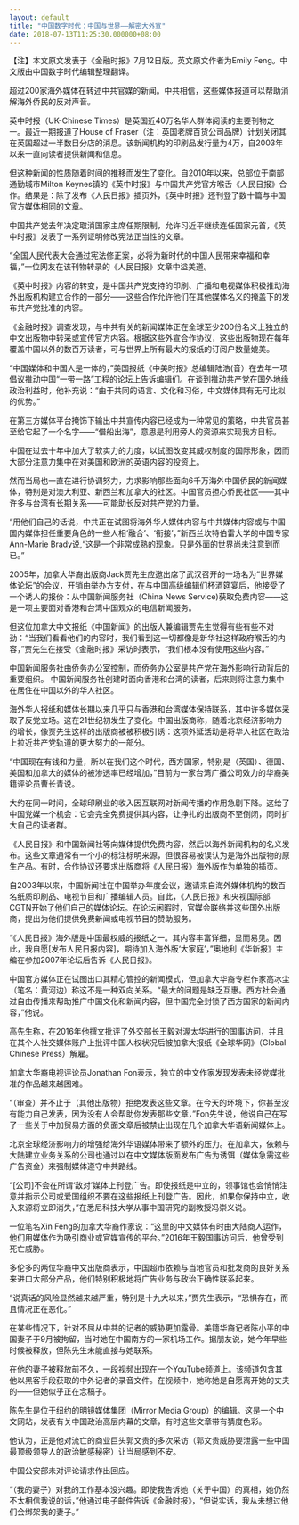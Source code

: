 ```yaml
---
layout: default
title: "中国数字时代：中国与世界——解密大外宣"
date: 2018-07-13T11:25:30.000000+08:00
---
```


【注】本文原文发表于《金融时报》7月12日版。英文原文作者为Emily Feng。中文版由中国数字时代编辑整理翻译。

超过200家海外媒体在转述中共官媒的新闻。中共相信，这些媒体报道可以帮助消解海外侨民的反对声音。

英中时报（UK-Chinese Times）是英国近40万名华人群体阅读的主要刊物之一。最近一期报道了House of Fraser（注：英国老牌百货公司品牌）计划关闭其在英国超过一半数目分店的消息。该新闻机构的印刷品发行量为4万，自2003年以来一直向读者提供新闻和信息。

但这种新闻的性质随着时间的推移而发生了变化。自2010年以来，总部位于南部通勤城市Milton Keynes镇的《英中时报》与中国共产党官方喉舌《人民日报》合作。结果是：除了发布《人民日报》插页外，《英中时报》还刊登了数十篇与中国官方媒体相同的文章。

中国共产党去年决定取消国家主席任期限制，允许习近平继续连任国家元首，《英中时报》发表了一系列证明修改宪法正当性的文章。

“全国人民代表大会通过宪法修正案，必将为新时代的中国人民带来幸福和幸福，”一位网友在该刊物转录的《人民日报》文章中溢美道。

《英中时报》内容的转变，是中国共产党支持的印刷、广播和电视媒体积极推动海外出版机构建立合作的一部分——这些合作允许他们在其他媒体名义的掩盖下的发布共产党批准的内容。

《金融时报》调查发现，与中共有关的新闻媒体正在全球至少200份名义上独立的中文出版物中转采或宣传官方内容。根据这些外宣合作协议，这些出版物现在每年覆盖中国以外的数百万读者，可与世界上所有最大的报纸的订阅户数量媲美。

“中国媒体和中国人是一体的，”美国报纸《中美时报》总编辑陆浩(音）在去年一项倡议推动中国“一带一路”工程的论坛上告诉编辑们。在谈到推动共产党在国外地缘政治利益时，他补充说：“由于共同的语言、文化和习俗，中文媒体具有无可比拟的优势。”

在第三方媒体平台掩饰下输出中共宣传内容已经成为一种常见的策略，中共官员甚至给它起了一个名字——“借船出海”，意思是利用旁人的资源来实现我方目标。

中国在过去十年中加大了软实力的力度，以试图改变其威权制度的国际形象，因而大部分注意力集中在对美国和欧洲的英语内容的投资上。

然而当局也一直在进行协调努力，力求影响那些面向6千万海外中国侨民的新闻媒体，特别是对澳大利亚、新西兰和加拿大的社区。中国官员担心侨民社区——其中许多与台湾有长期关系——可能助长反对共产党的力量。

“用他们自己的话说，中共正在试图将海外华人媒体内容与中共媒体内容或与中国国内媒体担任重要角色的一些人相‘融合’、‘衔接’，”新西兰坎特伯雷大学的中国专家Ann-Marie Brady说,“这是一个非常成熟的现象。只是外面的世界尚未注意到而已。”

2005年，加拿大华裔出版商Jack贾先生应邀出席了武汉召开的一场名为“世界媒体论坛”的会议，开销由举办方支付，在与中国高级编辑们杯酒筵宴后，他接受了一个诱人的报价：从中国新闻服务社（China News Service)获取免费内容——这是一项主要面对香港和台湾中国观众的电信新闻服务。

但这位加拿大中文报纸《中国新闻》的出版人兼编辑贾先生觉得有些有些不对劲：“当我们看看他们的内容时，我们看到这一切都像是新华社这样政府喉舌的内容，”贾先生在接受《金融时报》采访时表示，“我们根本没有使用这些内容。”

中国新闻服务社由侨务办公室控制，而侨务办公室是共产党在海外影响行动背后的重要组织。 中国新闻服务社创建时面向香港和台湾的读者，后来则将注意力集中在居住在中国以外的华人社区。

海外华人报纸和媒体长期以来几乎只与香港和台湾媒体保持联系，其中许多媒体采取了反党立场。这在21世纪初发生了变化。中国出版商称，随着北京经济影响力的增长，像贾先生这样的出版商被被积极引诱：这项外延活动是将华人社区在政治上拉近共产党轨道的更大努力的一部分。

“中国现在有钱和力量，所以在我们这个时代，西方国家，特别是（英国）、德国、美国和加拿大的媒体的被渗透率已经增加，”目前为一家台湾广播公司效力的华裔美籍评论员曹长青说。

大约在同一时间，全球印刷业的收入因互联网对新闻传播的作用急剧下降。这给了中国党媒一个机会：它会完全免费提供其内容，让挣扎的出版商不至倒闭，同时扩大自己的读者群。

《人民日报》和中国新闻社等向媒体提供免费内容，然后以海外新闻机构的名义发布。这些文章通常有一个小的标注标明来源，但很容易被误认为是海外出版物的原生产品。有时，合作协议还要求出版商将《人民日报》海外版作为单独的插页。

自2003年以来，中国新闻社在中国举办年度会议，邀请来自海外媒体机构的数百名纸质印刷品、电视节目和广播编辑人员。自此，《人民日报》和央视国际部CGTN开始了他们自己的媒体论坛。在论坛闲暇时，官媒会联络并这些国外出版商，提出为他们提供免费新闻或电视节目的赞助服务。

“《人民日报》海外版是中国最权威的报纸之一。其内容丰富详细，显而易见。因此，我自愿[发布人民日报内容]，期待加入海外版‘大家庭’，”奥地利《华新报》主编在参加2007年论坛后告诉《人民日报》。

中国官方媒体正在试图出口其精心管控的新闻模式，但加拿大华裔专栏作家高冰尘（笔名：黄河边）称这不是一种双向关系。“最大的问题是缺乏互惠。西方社会通过自由传播来帮助推广中国文化和新闻内容，但中国完全封锁了西方国家的新闻内容，”他说。

高先生称，在2016年他撰文批评了外交部长王毅对渥太华进行的国事访问，并且在其个人社交媒体账户上批评中国人权状况后被加拿大报纸《全球华网》（Global Chinese Press）解雇。

加拿大华裔电视评论员Jonathan Fon表示，独立的中文作家发现发表未经党媒批准的作品越来越困难。

“（审查）并不止于（其他出版物）拒绝发表这些文章。在今天的环境下，你甚至没有能力自己发表，因为没有人会帮助你发表那些文章，”Fon先生说，他说自己在写了一些关于中加贸易方面的负面文章后被禁止出现在几个加拿大华语新闻媒体上。

北京全球经济影响力的增强给海外华语媒体带来了额外的压力。在加拿大，依赖与大陆建立业务关系的公司也通过以在中文媒体版面发布广告为诱饵（媒体急需这些广告资金）来强制媒体遵守中共路线。

“[公司]不会在所谓‘敌对’媒体上刊登广告。即使报纸是中立的，领事馆也会悄悄注意并指示公司或爱国组织不要在这些报纸上刊登广告。因此，如果你保持中立，收入来源将立即消失，”在悉尼科技大学从事中国研究的副教授冯崇义说。

一位笔名Xin Feng的加拿大华裔作家说：“这里的中文媒体有时由大陆商人运作，他们用媒体作为吸引商业或官媒宣传的平台。”2016年王毅国事访问后，他曾受到死亡威胁。

多伦多的两位华裔中文出版商表示，中国超市依赖与当地官员和批发商的良好关系来进口大部分产品，他们特别积极地将广告业务与政治正确性联系起来。

“说真话的风险显然越来越严重，特别是十九大以来，”贾先生表示，“恐惧存在，而且情况正在恶化。”

在某些情况下，针对不屈从中共的记者的威胁更加露骨。美籍华裔记者陈小平的中国妻子于9月被拘留，当时她在中国南方的一家机场工作。据朋友说，她今年早些时候被释放，但陈先生未能直接与她联系。

在他的妻子被释放前不久，一段视频出现在一个YouTube频道上。该频道包含其他以黑客手段获取的中外记者的录音文件。在视频中，她称她是自愿离开她的丈夫的——但她似乎正在念稿子。

陈先生是位于纽约的明镜媒体集团（Mirror Media Group）的编辑。这是一个中文网站，发表有关中国政治高层内幕的文章，有时这些文章带有猜度色彩。

他认为，正是他对流亡的商业巨头郭文贵的多次采访（郭文贵威胁要泄露一些中国最顶级领导人的政治敏感秘密）让当局感到不安。

中国公安部未对评论请求作出回应。

“（我的妻子）对我的工作基本没兴趣。即使我告诉她（关于中国）的真相，她仍然不太相信我说的话，”他通过电子邮件告诉《金融时报》，“但说实话，我从未想过他们会绑架我的妻子。”

